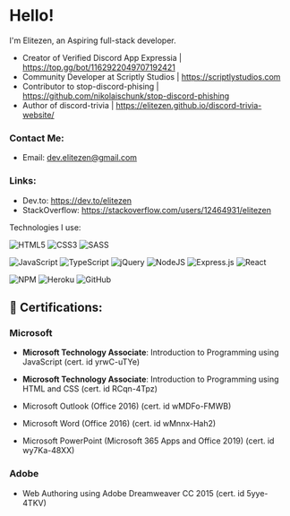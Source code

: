 # Hello!

I'm Elitezen, an Aspiring full-stack developer.

- Creator of Verified Discord App Expressia | https://top.gg/bot/1162922049707192421
- Community Developer at Scriptly Studios | https://scriptlystudios.com
- Contributor to stop-discord-phising | https://github.com/nikolaischunk/stop-discord-phishing
- Author of discord-trivia | https://elitezen.github.io/discord-trivia-website/


### Contact Me:

- Email: dev.elitezen@gmail.com

### Links:

- Dev.to: https://dev.to/elitezen
- StackOverflow: https://stackoverflow.com/users/12464931/elitezen

Technologies I use:

![HTML5](https://img.shields.io/badge/html5-%23E34F26.svg?style=for-the-badge&logo=html5&logoColor=white)
![CSS3](https://img.shields.io/badge/css3-%231572B6.svg?style=for-the-badge&logo=css3&logoColor=white)
![SASS](https://img.shields.io/badge/SASS-hotpink.svg?style=for-the-badge&logo=SASS&logoColor=white)


![JavaScript](https://img.shields.io/badge/javascript-%23323330.svg?style=for-the-badge&logo=javascript&logoColor=%23F7DF1E)
![TypeScript](https://img.shields.io/badge/typescript-%23007ACC.svg?style=for-the-badge&logo=typescript&logoColor=white)
![jQuery](https://img.shields.io/badge/jquery-%230769AD.svg?style=for-the-badge&logo=jquery&logoColor=white)
![NodeJS](https://img.shields.io/badge/node.js-6DA55F?style=for-the-badge&logo=node.js&logoColor=white)
![Express.js](https://img.shields.io/badge/express.js-%23404d59.svg?style=for-the-badge&logo=express&logoColor=%2361DAFB)
![React](https://img.shields.io/badge/react-%2320232a.svg?style=for-the-badge&logo=react&logoColor=%2361DAFB)


![NPM](https://img.shields.io/badge/NPM-%23000000.svg?style=for-the-badge&logo=npm&logoColor=white)
![Heroku](https://img.shields.io/badge/heroku-%23430098.svg?style=for-the-badge&logo=heroku&logoColor=white)
![GitHub](https://img.shields.io/badge/github-%23121011.svg?style=for-the-badge&logo=github&logoColor=white)

## 📜 Certifications:

### Microsoft

- **Microsoft Technology Associate**: Introduction to Programming using JavaScript (cert. id yrwC-uTYe)

- **Microsoft Technology Associate**: Introduction to Programming using HTML and CSS (cert. id RCqn-4Tpz)

- Microsoft Outlook (Office 2016) (cert. id wMDFo-FMWB)

- Microsoft Word (Office 2016) (cert. id wMnnx-Hah2)

- Microsoft PowerPoint (Microsoft 365 Apps and Office 2019) (cert. id wy7Ka-48XX)

### Adobe
- Web Authoring using Adobe Dreamweaver CC 2015 (cert. id 5yye-4TKV)
